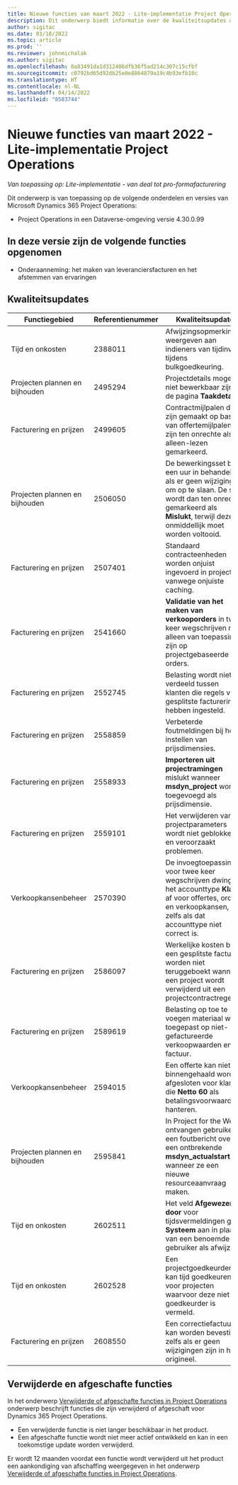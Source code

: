 ```yaml
---
title: Nieuwe functies van maart 2022 - Lite-implementatie Project Operations
description: Dit onderwerp biedt informatie over de kwaliteitsupdates die beschikbaar zijn in de versie van Project Operations Lite-implementatie van maart 2022.
author: sigitac
ms.date: 03/18/2022
ms.topic: article
ms.prod: ''
ms.reviewer: johnmichalak
ms.author: sigitac
ms.openlocfilehash: 8a83491da1d312406dfb36f5ad214c307c15cfbf
ms.sourcegitcommit: c0792bd65d92db25e0e8864879a19c4b93efb10c
ms.translationtype: HT
ms.contentlocale: nl-NL
ms.lasthandoff: 04/14/2022
ms.locfileid: "8583744"
---
```

# <a name="whats-new-march-2022---project-operations-lite-deployment"></a>Nieuwe functies van maart 2022 - Lite-implementatie Project Operations

_Van toepassing op: Lite-implementatie - van deal tot pro-formafacturering_

Dit onderwerp is van toepassing op de volgende onderdelen en versies van Microsoft Dynamics 365 Project Operations:

- Project Operations in een Dataverse-omgeving versie 4.30.0.99

## <a name="features-included-in-this-release"></a>In deze versie zijn de volgende functies opgenomen

- Onderaanneming: het maken van leveranciersfacturen en het afstemmen van ervaringen

## <a name="quality-updates"></a>Kwaliteitsupdates

| Functiegebied | Referentienummer | Kwaliteitsupdate |
| --- | --- | --- |
| Tijd en onkosten | 2388011 | Afwijzingsopmerkingen weergeven aan indieners van tijdinvoer tijdens bulkgoedkeuring. |
| Projecten plannen en bijhouden | 2495294 | Projectdetails mogen niet bewerkbaar zijn op de pagina **Taakdetails**. |
| Facturering en prijzen | 2499605 | Contractmijlpalen die zijn gemaakt op basis van offertemijlpalen zijn ten onrechte als alleen-lezen gemarkeerd. |
| Projecten plannen en bijhouden | 2506050 | De bewerkingsset blijft een uur in behandeling als er geen wijziging is om op te slaan. De set wordt dan ten onrechte gemarkeerd als **Mislukt**, terwijl deze onmiddellijk moet worden voltooid. |
| Facturering en prijzen | 2507401 | Standaard contracteenheden worden onjuist ingevoerd in projecten vanwege onjuiste caching. |
| Facturering en prijzen | 2541660 | **Validatie van het maken van verkooporders** in twee keer wegschrijven mag alleen van toepassing zijn op projectgebaseerde orders. |
| Facturering en prijzen | 2552745 | Belasting wordt niet verdeeld tussen klanten die regels voor gesplitste facturering hebben ingesteld. |
| Facturering en prijzen | 2558859 | Verbeterde foutmeldingen bij het instellen van prijsdimensies. |
| Facturering en prijzen | 2558933 | **Importeren uit projectramingen** mislukt wanneer **msdyn\_project** wordt toegevoegd als prijsdimensie. |
| Facturering en prijzen | 2559101 | Het verwijderen van projectparameters wordt niet geblokkeerd en veroorzaakt problemen. |
| Verkoopkansenbeheer | 2570390 | De invoegtoepassing voor twee keer wegschrijven dwingt het accounttype **Klant** af voor offertes, orders en verkoopkansen, zelfs als dat accounttype niet correct is. |
| Facturering en prijzen | 2586097 | Werkelijke kosten bij een gesplitste factuur worden niet teruggeboekt wanneer een project wordt verwijderd uit een projectcontractregel. |
| Facturering en prijzen | 2589619 | Belasting op toe te voegen materiaal wordt toegepast op niet-gefactureerde verkoopwaarden en de factuur. |
| Verkoopkansenbeheer | 2594015 | Een offerte kan niet als binnengehaald worden afgesloten voor klanten die **Netto 60** als betalingsvoorwaarden hanteren. |
| Projecten plannen en bijhouden | 2595841 | In Project for the Web ontvangen gebruikers een foutbericht over een ontbrekende **msdyn\_actualstart** wanneer ze een nieuwe resourceaanvraag maken. |
| Tijd en onkosten | 2602511 | Het veld **Afgewezen door** voor tijdsvermeldingen geeft **Systeem** aan in plaats van een benoemde gebruiker als afwijzer. |
| Tijd en onkosten | 2602528 | Een projectgoedkeurder kan tijd goedkeuren voor projecten waarvoor deze niet als goedkeurder is vermeld. |
| Facturering en prijzen | 2608550 | Een correctiefactuur kan worden bevestigd, zelfs als er geen wijzigingen zijn in het origineel. |

## <a name="removed-and-deprecated-features"></a>Verwijderde en afgeschafte functies

In het onderwerp [Verwijderde of afgeschafte functies in Project Operations](../../whats-new/removed-depreciated-features-project.md) onderwerp beschrijft functies die zijn verwijderd of afgeschaft voor Dynamics 365 Project Operations.

- Een verwijderde functie is niet langer beschikbaar in het product.
- Een afgeschafte functie wordt niet meer actief ontwikkeld en kan in een toekomstige update worden verwijderd.

Er wordt 12 maanden voordat een functie wordt verwijderd uit het product een aankondiging van afschaffing weergegeven in het onderwerp [Verwijderde of afgeschafte functies in Project Operations](../../whats-new/removed-depreciated-features-project.md).
